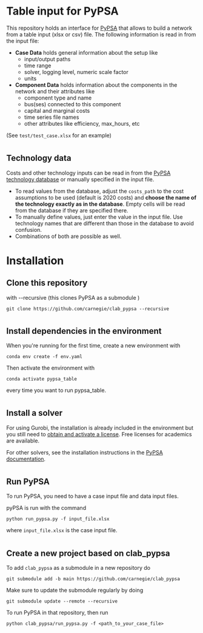 # Table input for PyPSA

This repository holds an interface for [PyPSA](https://github.com/PyPSA/pypsa) that allows to build a network from a table input (xlsx or csv) file.
The following information is read in from the input file:
- **Case Data** holds general information about the setup like
    - input/output paths
    - time range
    - solver, logging level, numeric scale factor
    - units
- **Component Data** holds information about the components in the network and their attributes like
    - component type and name
    - bus(ses) connected to this component
    - capital and marginal costs
    - time series file names
    - other attributes like efficiency, max_hours, etc 

(See `test/test_case.xlsx` for an example)

#
## Technology data

Costs and other technology inputs can be read in from the [PyPSA technology database](https://github.com/PyPSA/technology-data) or manually specified in the input file.
- To read values from the database, adjust the `costs_path` to the cost assumptions to be used (default is 2020 costs) and **choose the name of the technology exactly as in the database**. Empty cells will be read from the database if they are specified there.
- To manually define values, just enter the value in the input file. Use technology names that are different than those in the database to avoid confusion.
- Combinations of both are possible as well.


#

# Installation

## Clone this repository 

with --recursive (this clones PyPSA as a submodule )

```git clone https://github.com/carnegie/clab_pypsa --recursive```

#
## Install dependencies in the environment

When you're running for the first time, create a new environment with

```conda env create -f env.yaml```

Then activate the environment with

```conda activate pypsa_table```

every time you want to run pypsa_table.

#
## Install a solver

For using Gurobi, the installation is already included in the environment but you still need to [obtain and activate a license](https://www.gurobi.com/documentation/9.5/quickstart_windows/retrieving_and_setting_up_.html). Free licenses for academics are available.

For other solvers, see the installation instructions in the [PyPSA documentation](https://pypsa.readthedocs.io/en/latest/installation.html).

#
## Run PyPSA

To run PyPSA, you need to have a case input file and data input files.

pyPSA is run with the command

```python run_pypsa.py -f input_file.xlsx```

where `input_file.xlsx` is the case input file.


#
#
## Create a new project based on clab_pypsa

To add `clab_pypsa` as a submodule in a new repository do

```git submodule add -b main https://github.com/carnegie/clab_pypsa```

Make sure to update the submodule regularly by doing

```git submodule update --remote --recursive```

To run PyPSA in that repository, then run

```python clab_pypsa/run_pypsa.py -f <path_to_your_case_file>```

#
#